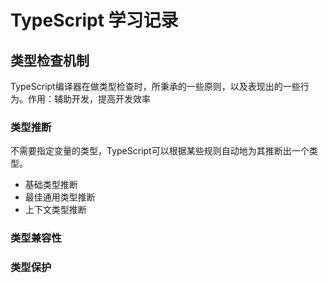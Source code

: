 # TypeScript 学习记录
## 类型检查机制
TypeScript编译器在做类型检查时，所秉承的一些原则，以及表现出的一些行为。作用：辅助开发，提高开发效率

### 类型推断
不需要指定变量的类型，TypeScript可以根据某些规则自动地为其推断出一个类型。

- 基础类型推断
- 最佳通用类型推断
- 上下文类型推断

### 类型兼容性


### 类型保护